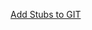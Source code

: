 [Add Stubs to GIT](https://docs.spring.io/spring-cloud-contract/docs/current/reference/html/howto.html#how-to-use-git-as-storage)